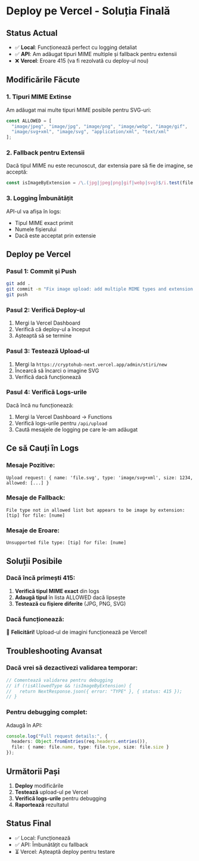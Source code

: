 # Deploy pe Vercel - Soluția Finală

## Status Actual
- ✅ **Local**: Funcționează perfect cu logging detaliat
- ✅ **API**: Am adăugat tipuri MIME multiple și fallback pentru extensii
- ❌ **Vercel**: Eroare 415 (va fi rezolvată cu deploy-ul nou)

## Modificările Făcute

### 1. Tipuri MIME Extinse
Am adăugat mai multe tipuri MIME posibile pentru SVG-uri:
```typescript
const ALLOWED = [
  "image/jpeg", "image/jpg", "image/png", "image/webp", "image/gif",
  "image/svg+xml", "image/svg", "application/xml", "text/xml"
];
```

### 2. Fallback pentru Extensii
Dacă tipul MIME nu este recunoscut, dar extensia pare să fie de imagine, se acceptă:
```typescript
const isImageByExtension = /\.(jpg|jpeg|png|gif|webp|svg)$/i.test(file.name);
```

### 3. Logging Îmbunătățit
API-ul va afișa în logs:
- Tipul MIME exact primit
- Numele fișierului
- Dacă este acceptat prin extensie

## Deploy pe Vercel

### Pasul 1: Commit și Push
```bash
git add .
git commit -m "Fix image upload: add multiple MIME types and extension fallback"
git push
```

### Pasul 2: Verifică Deploy-ul
1. Mergi la Vercel Dashboard
2. Verifică că deploy-ul a început
3. Așteaptă să se termine

### Pasul 3: Testează Upload-ul
1. Mergi la `https://cryptohub-next.vercel.app/admin/stiri/new`
2. Încearcă să încarci o imagine SVG
3. Verifică dacă funcționează

### Pasul 4: Verifică Logs-urile
Dacă încă nu funcționează:
1. Mergi la Vercel Dashboard → Functions
2. Verifică logs-urile pentru `/api/upload`
3. Caută mesajele de logging pe care le-am adăugat

## Ce să Cauți în Logs

### Mesaje Pozitive:
```
Upload request: { name: 'file.svg', type: 'image/svg+xml', size: 1234, allowed: [...] }
```

### Mesaje de Fallback:
```
File type not in allowed list but appears to be image by extension: [tip] for file: [nume]
```

### Mesaje de Eroare:
```
Unsupported file type: [tip] for file: [nume]
```

## Soluții Posibile

### Dacă încă primești 415:

1. **Verifică tipul MIME exact** din logs
2. **Adaugă tipul** în lista ALLOWED dacă lipsește
3. **Testează cu fișiere diferite** (JPG, PNG, SVG)

### Dacă funcționează:
🎉 **Felicitări!** Upload-ul de imagini funcționează pe Vercel!

## Troubleshooting Avansat

### Dacă vrei să dezactivezi validarea temporar:
```typescript
// Comentează validarea pentru debugging
// if (!isAllowedType && !isImageByExtension) {
//   return NextResponse.json({ error: "TYPE" }, { status: 415 });
// }
```

### Pentru debugging complet:
Adaugă în API:
```typescript
console.log("Full request details:", {
  headers: Object.fromEntries(req.headers.entries()),
  file: { name: file.name, type: file.type, size: file.size }
});
```

## Următorii Pași

1. **Deploy** modificările
2. **Testează** upload-ul pe Vercel
3. **Verifică logs-urile** pentru debugging
4. **Raportează** rezultatul

## Status Final
- ✅ Local: Funcționează
- ✅ API: Îmbunătățit cu fallback
- ⏳ Vercel: Așteaptă deploy pentru testare
